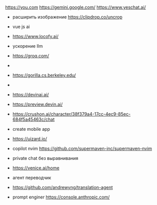 https://you.com
https://gemini.google.com/
https://www.yeschat.ai/

- расширить изображение
https://clipdrop.co/uncrop

- vue js ai
- https://www.locofy.ai/

- ускорение llm
- https://groq.com/

-
- https://gorilla.cs.berkeley.edu/

-
- https://devinai.ai/
- https://preview.devin.ai/
- https://crushon.ai/character/38f379a4-17cc-4ec9-85ec-684f5a45463c/chat

- create mobile app
- https://uizard.io/

- copilot nvim
https://github.com/supermaven-inc/supermaven-nvim

- private chat без выравнивания
- https://venice.ai/home

- агент переводчик
- https://github.com/andrewyng/translation-agent

- prompt enginer
https://console.anthropic.com/

